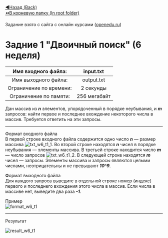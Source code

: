 [:arrow_backward:Назад (Back)](https://github.com/Bloodies/HSE-University-projects/tree/Bloodies/Course-2/AaDS/Algorithms-practice-%5BITMO%5D/Week-6)  
[:rewind:В корневую папку (In root folder)](https://github.com/Bloodies/HSE-University-projects) 

Задание взято с сайта с онлайн курсами ([openedu.ru](https://courses.openedu.ru))

# Задние 1 "Двоичный поиск" (6 неделя)
| Имя входного файла: | input.txt |
|:--------------------:|:----------:|
| Имя выходного файла: | output.txt |
| Ограничение по времени: | 2 секунды |
| Ограничение по памяти: | 256 мегабайт |

Дан массив из ***n*** элементов, упорядоченный в порядке неубывания, и ***m*** запросов: найти первое и последнее вхождение некоторого числа в массив. Требуется ответить на эти запросы.
__________________
Формат входного файла  
В первой строке входного файла содержится одно число ***n*** — размер массива ![txt_w6_t1_1](https://user-images.githubusercontent.com/45668574/176201592-11f83b85-76dd-4a19-8cef-bb3493a3793d.png). Во второй строке находятся ***n*** чисел в порядке неубывания — элементы массива. В третьей строке находится число ***m*** — число запросов ![txt_w6_t1_2](https://user-images.githubusercontent.com/45668574/176201628-42b07a8c-6fdf-4917-81c2-50a3f8c70239.png). В следующей строке находятся ***m*** чисел — запросы. Элементы массива и запросы являются целыми числами, неотрицательны и не превышают ***10^9***.

Формат выходного файла  
Для каждого запроса выведите в отдельной строке номер (индекс) первого и последнего вхождения этого числа в массив. Ecли числа в массиве нет, выведите два раза ***-1***.

Пример  
![format_w6_t1](https://user-images.githubusercontent.com/45668574/176201703-b305dfc7-ac87-49cb-b657-058978865f9a.png)
__________________
Результат

![result_w6_t1](https://user-images.githubusercontent.com/45668574/176201736-0aa5c925-2942-4490-bbe1-55495b879240.png)
